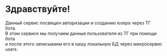 # Здравствуйте!

Данный сервис посвящен авторизации и созданию юзера через ТГ бота.<br/>
В этом сервисе мы получаем данные пользователя из ТГ при помощи бота<br/>
и после этого записываем его в нашу локальную БД через микросервис users.